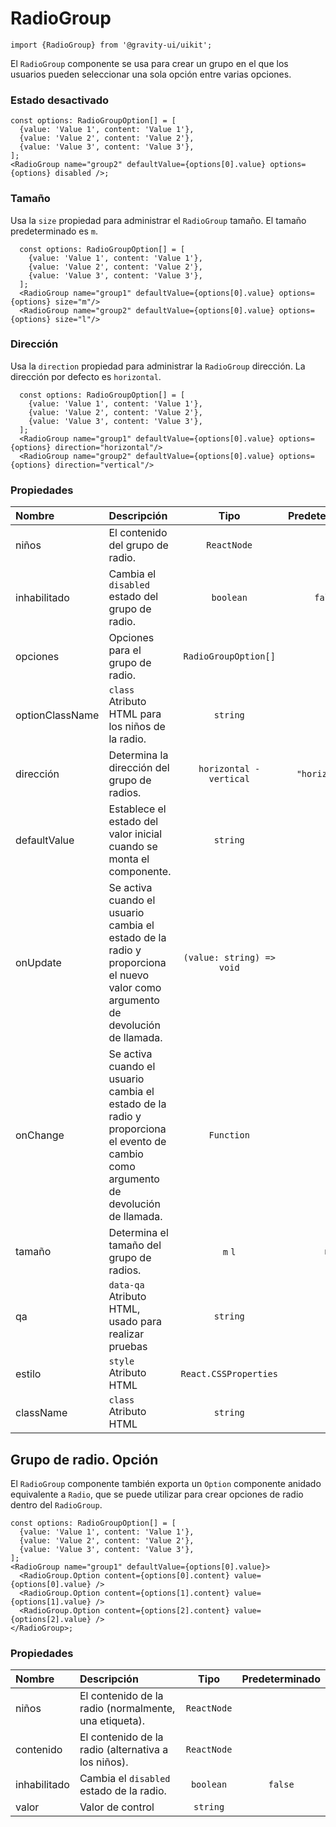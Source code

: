 <!--GITHUB_BLOCK-->

# RadioGroup

<!--/GITHUB_BLOCK-->

```tsx
import {RadioGroup} from '@gravity-ui/uikit';
```

El `RadioGroup` componente se usa para crear un grupo en el que los usuarios pueden seleccionar una sola opción entre varias opciones.

### Estado desactivado

<!--LANDING_BLOCK

<ExampleBlock
  code={`
const options: RadioGroupOption[] = [
  {value: 'Value 1', content: 'Value 1'},
  {value: 'Value 2', content: 'Value 2'},
  {value: 'Value 3', content: 'Value 3'},
];
<RadioGroup name="group2" defaultValue={options[0].value} options={options} disabled/>
`}
>
  <UIKit.RadioGroup name="group2" defaultValue="Value 1" options={
    [
      {value: 'Value 1', content: 'Value 1'},
      {value: 'Value 2', content: 'Value 2'},
      {value: 'Value 3', content: 'Value 3'},
    ]
  } disabled/>
</ExampleBlock>

LANDING_BLOCK-->

<!--GITHUB_BLOCK-->

```tsx
const options: RadioGroupOption[] = [
  {value: 'Value 1', content: 'Value 1'},
  {value: 'Value 2', content: 'Value 2'},
  {value: 'Value 3', content: 'Value 3'},
];
<RadioGroup name="group2" defaultValue={options[0].value} options={options} disabled />;
```

<!--/GITHUB_BLOCK-->

### Tamaño

Usa la `size` propiedad para administrar el `RadioGroup` tamaño. El tamaño predeterminado es `m`.

<!--LANDING_BLOCK

<ExampleBlock
  code={`
const options: RadioGroupOption[] = [
  {value: 'Value 1', content: 'Value 1'},
  {value: 'Value 2', content: 'Value 2'},
  {value: 'Value 3', content: 'Value 3'},
];
<RadioGroup name="group1" defaultValue={options[0].value} options={options} size="m"/>
<RadioGroup name="group2" defaultValue={options[0].value} options={options} size="l"/>
`}
>
  <UIKit.RadioGroup name="group1" defaultValue="Value 1" options={
    [
      {value: 'Value 1', content: 'Value 1'},
      {value: 'Value 2', content: 'Value 2'},
      {value: 'Value 3', content: 'Value 3'},
    ]
  } size="m"/>
  <UIKit.RadioGroup name="group2" defaultValue="Value 1" options={
    [
      {value: 'Value 1', content: 'Value 1'},
      {value: 'Value 2', content: 'Value 2'},
      {value: 'Value 3', content: 'Value 3'},
    ]
  } size="l"/>
</ExampleBlock>

LANDING_BLOCK-->

<!--GITHUB_BLOCK-->

```tsx
  const options: RadioGroupOption[] = [
    {value: 'Value 1', content: 'Value 1'},
    {value: 'Value 2', content: 'Value 2'},
    {value: 'Value 3', content: 'Value 3'},
  ];
  <RadioGroup name="group1" defaultValue={options[0].value} options={options} size="m"/>
  <RadioGroup name="group2" defaultValue={options[0].value} options={options} size="l"/>
```

<!--/GITHUB_BLOCK-->

### Dirección

Usa la `direction` propiedad para administrar la `RadioGroup` dirección. La dirección por defecto es `horizontal`.

<!--LANDING_BLOCK

<ExampleBlock
  code={`
const options: RadioGroupOption[] = [
  {value: 'Value 1', content: 'Value 1'},
  {value: 'Value 2', content: 'Value 2'},
  {value: 'Value 3', content: 'Value 3'},
];
<RadioGroup name="group1" defaultValue={options[0].value} options={options} direction="horizontal"/>
<RadioGroup name="group2" defaultValue={options[0].value} options={options} direction="vertical"/>
`}
>
  <UIKit.RadioGroup name="group1" defaultValue="Value 1" options={
    [
      {value: 'Value 1', content: 'Value 1'},
      {value: 'Value 2', content: 'Value 2'},
      {value: 'Value 3', content: 'Value 3'},
    ]
  } direction="horizontal"/>
  <UIKit.RadioGroup name="group2" defaultValue="Value 1" options={
    [
      {value: 'Value 1', content: 'Value 1'},
      {value: 'Value 2', content: 'Value 2'},
      {value: 'Value 3', content: 'Value 3'},
    ]
  } direction="vertical"/>
</ExampleBlock>

LANDING_BLOCK-->

<!--GITHUB_BLOCK-->

```tsx
  const options: RadioGroupOption[] = [
    {value: 'Value 1', content: 'Value 1'},
    {value: 'Value 2', content: 'Value 2'},
    {value: 'Value 3', content: 'Value 3'},
  ];
  <RadioGroup name="group1" defaultValue={options[0].value} options={options} direction="horizontal"/>
  <RadioGroup name="group2" defaultValue={options[0].value} options={options} direction="vertical"/>
```

<!--/GITHUB_BLOCK-->

### Propiedades

| Nombre          | Descripción                                                                                                                         |           Tipo            | Predeterminado |
| :-------------- | :---------------------------------------------------------------------------------------------------------------------------------- | :-----------------------: | :------------: |
| niños           | El contenido del grupo de radio.                                                                                                    |        `ReactNode`        |                |
| inhabilitado    | Cambia el `disabled` estado del grupo de radio.                                                                                     |         `boolean`         |    `false`     |
| opciones        | Opciones para el grupo de radio.                                                                                                    |   `RadioGroupOption[]`    |                |
| optionClassName | `class` Atributo HTML para los niños de la radio.                                                                                   |         `string`          |                |
| dirección       | Determina la dirección del grupo de radios.                                                                                         |  `horizontal - vertical`  | `"horizontal"` |
| defaultValue    | Establece el estado del valor inicial cuando se monta el componente.                                                                |         `string`          |                |
| onUpdate        | Se activa cuando el usuario cambia el estado de la radio y proporciona el nuevo valor como argumento de devolución de llamada.      | `(value: string) => void` |                |
| onChange        | Se activa cuando el usuario cambia el estado de la radio y proporciona el evento de cambio como argumento de devolución de llamada. |        `Function`         |                |
| tamaño          | Determina el tamaño del grupo de radios.                                                                                            |          `m` `l`          |      `m`       |
| qa              | `data-qa` Atributo HTML, usado para realizar pruebas                                                                                |         `string`          |                |
| estilo          | `style` Atributo HTML                                                                                                               |   `React.CSSProperties`   |                |
| className       | `class` Atributo HTML                                                                                                               |         `string`          |                |

## Grupo de radio. Opción

El `RadioGroup` componente también exporta un `Option` componente anidado equivalente a `Radio`, que se puede utilizar para crear opciones de radio dentro del `RadioGroup`.

<!--LANDING_BLOCK

<ExampleBlock
  code={`
const options: RadioGroupOption[] = [
  {value: 'Value 1', content: 'Value 1'},
  {value: 'Value 2', content: 'Value 2'},
  {value: 'Value 3', content: 'Value 3'},
];
<RadioGroup name="group1" defaultValue={options[0].value}>
  <RadioGroup.Option content={options[0].content} value={options[0].value} />
  <RadioGroup.Option content={options[1].content} value={options[1].value} />
  <RadioGroup.Option content={options[2].content} value={options[2].value} />
</RadioGroup>
`}
>
<UIKit.RadioGroup name="group1" defaultValue="Value 1">
  <UIKit.RadioGroup.Option content="Value 1" value="Value 1" />
  <UIKit.RadioGroup.Option content="Value 2" value="Value 2" />
  <UIKit.RadioGroup.Option content="Value 3" value="Value 3" />
</UIKit.RadioGroup>
</ExampleBlock>

LANDING_BLOCK-->

<!--GITHUB_BLOCK-->

```tsx
const options: RadioGroupOption[] = [
  {value: 'Value 1', content: 'Value 1'},
  {value: 'Value 2', content: 'Value 2'},
  {value: 'Value 3', content: 'Value 3'},
];
<RadioGroup name="group1" defaultValue={options[0].value}>
  <RadioGroup.Option content={options[0].content} value={options[0].value} />
  <RadioGroup.Option content={options[1].content} value={options[1].value} />
  <RadioGroup.Option content={options[2].content} value={options[2].value} />
</RadioGroup>;
```

<!--/GITHUB_BLOCK-->

### Propiedades

| Nombre       | Descripción                                           |    Tipo     | Predeterminado |
| :----------- | :---------------------------------------------------- | :---------: | :------------: |
| niños        | El contenido de la radio (normalmente, una etiqueta). | `ReactNode` |                |
| contenido    | El contenido de la radio (alternativa a los niños).   | `ReactNode` |                |
| inhabilitado | Cambia el `disabled` estado de la radio.              |  `boolean`  |    `false`     |
| valor        | Valor de control                                      |  `string`   |                |
